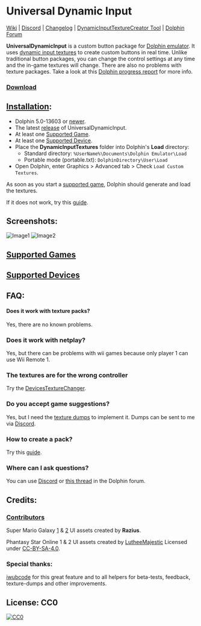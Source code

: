 # Universal Dynamic Input
[Wiki](https://github.com/Venomalia/UniversalDynamicInput/wiki) | [Discord](https://discord.gg/vEQYMPxgSR) | [Changelog](https://github.com/Venomalia/UniversalDynamicInput/blob/main/Changelog.md) | [DynamicInputTextureCreator Tool](https://github.com/Venomalia/DolphinDynamicInputTextureCreator/releases) | [Dolphin Forum](https://forums.dolphin-emu.org/Thread-universal-dynamic-input-texture-pack)

**UniversalDynamicInput** is a custom button package for [Dolphin emulator](https://dolphin-emu.org/). It uses [dynamic input textures](https://forums.dolphin-emu.org/Thread-introducing-dynamic-input-textures-a-new-feature-for-controller-icons) to create custom buttons in real time. Unlike traditional button packages, you can change the control settings at any time and the in-game textures will change. There are also no problems with texture packages. Take a look at this [Dolphin progress report](https://dolphin-emu.org/blog/2020/12/10/dolphin-progress-report-october-2020/#50-12801-dynamic-input-textures-by-iwubcode) for more info.

### [Download](https://github.com/Venomalia/UniversalDynamicInput/releases)

##  [Installation](https://github.com/Venomalia/UniversalDynamicInput/wiki/Installation):
- Dolphin 5.0-13603 or [newer](https://de.dolphin-emu.org/download/).
- The latest [release](https://github.com/Venomalia/UniversalDynamicInput/releases) of UniversalDynamicInput.
- At least one [Supported Game](https://github.com/Venomalia/UniversalDynamicInput/wiki/Supported-games).
- At least one [Supported Device](https://github.com/Venomalia/UniversalDynamicInput/wiki/Supported-Inputs-Devices).
- Place the **DynamicInputTextures** folder into Dolphin's **Load** directory:
  - Standard directory: `%UserName%\Documents\Dolphin Emulator\Load`
  - Portable mode (portable.txt): `DolphinDirectory\User\Load`
- Open Dolphin, enter Graphics > Advanced tab > Check `Load Custom Textures`.

As soon as you start a [supported game](https://github.com/Venomalia/UniversalDynamicInput/wiki/Supported-games), Dolphin should generate and load the textures.

If it does not work, try this [guide](https://github.com/Venomalia/UniversalDynamicInput/wiki/Problem-solving).

##  Screenshots:
![Image1](https://i.imgur.com/WIxE3IZ.jpg "Image1")
![Image2](https://i.imgur.com/3pcxh5P.jpg "Image2")

## [Supported Games](https://github.com/Venomalia/UniversalDynamicInput/wiki/Supported-games)
## [Supported Devices](https://github.com/Venomalia/UniversalDynamicInput/wiki/Supported-Inputs-Devices)

## FAQ:
#### Does it work with texture packs?
Yes, there are no known problems.

### Does it work with netplay?
Yes, but there can be problems with wii games because only player 1 can use Wii Remote 1.

### The textures are for the wrong controller
Try the [DevicesTextureChanger](https://github.com/Venomalia/UniversalDynamicInput/wiki/Supported-Inputs-Devices#devicestexturechanger).

### Do you accept game suggestions?
Yes, but I need the [texture dumps](https://github.com/Venomalia/UniversalDynamicInput/wiki/Dumping-Textures) to implement it. Dumps can be sent to me via [Discord](https://discord.gg/vEQYMPxgSR).

### How to create a pack?
Try this [guide](https://github.com/Venomalia/UniversalDynamicInput/wiki/Create-a-Package).

### Where can I ask questions?
You can use [Discord](https://discord.gg/vEQYMPxgSR) or [this thread](https://forums.dolphin-emu.org/Thread-universal-dynamic-input-texture-pack) in the Dolphin forum.

## Credits:
### [Contributors](https://github.com/Venomalia/UniversalDynamicInput/graphs/contributors)

Super Mario Galaxy [1](https://forums.dolphin-emu.org/Thread-super-mario-galaxy-1-hd-texture-mod) & [2](https://forums.dolphin-emu.org/Thread-super-mario-galaxy-2-hd-texture-mod) UI assets created by **Razius**.

Phantasy Star Online 1 & 2 UI assets created by [LutheeMajestic](https://forums.dolphin-emu.org/Thread-phantasy-star-online-episode-i-ii-hd-ui-project) Licensed under [CC-BY-SA-4.0](https://creativecommons.org/licenses/by-sa/4.0/deed.de).

### Special thanks:
[iwubcode](https://github.com/iwubcode) for this great feature and to all helpers for beta-tests, feedback, texture-dumps and other improvements.

## License: CC0
[![CC0](https://licensebuttons.net/p/zero/1.0/88x31.png)](https://creativecommons.org/publicdomain/zero/1.0/deed.de)
